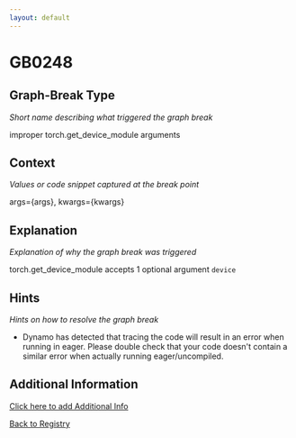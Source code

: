 ```yaml
---
layout: default
---
```

# GB0248

## Graph-Break Type
*Short name describing what triggered the graph break*

improper torch.get_device_module arguments

## Context
*Values or code snippet captured at the break point*

args={args}, kwargs={kwargs}

## Explanation
*Explanation of why the graph break was triggered*

torch.get_device_module accepts 1 optional argument `device`

## Hints
*Hints on how to resolve the graph break*

- Dynamo has detected that tracing the code will result in an error when running in eager. Please double check that your code doesn't contain a similar error when actually running eager/uncompiled.


## Additional Information

<!-- ADDITIONAL INFORMATION START - Add custom information below this line -->

<!-- ADDITIONAL INFORMATION END -->


[Click here to add Additional Info](https://github.com/meta-pytorch/compile-graph-break-site/edit/main/docs/gb/gb0248.md)

[Back to Registry](../index.html)
